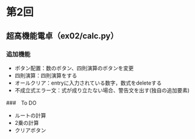 # 第2回
## 超高機能電卓（ex02/calc.py）
### 追加機能
- ボタン配置：数のボタン、四則演算のボタンを変更
- 四則演算：四則演算をする
- オールクリア：entryに入力されている数字，数式をdeleteする
- 不成立式エラー文：式が成り立たない場合、警告文を出す(独自の追加要素)

###　To DO
- ルートの計算
- 2乗の計算
- クリアボタン
